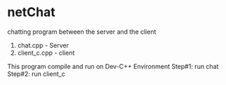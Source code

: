 # netChat
chatting program between the server and the client
1) chat.cpp - Server 
2) client_c.cpp - client

This program compile and run on Dev-C++ Environment 
Step#1: run chat
Step#2: run client_c

